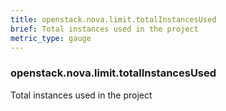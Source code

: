 ```yaml
---
title: openstack.nova.limit.totalInstancesUsed
brief: Total instances used in the project
metric_type: gauge
---
```

### openstack.nova.limit.totalInstancesUsed

Total instances used in the project